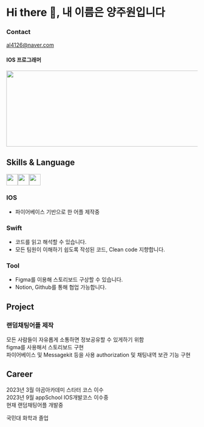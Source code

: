 # Hi there 👋, 내 이름은 양주원입니다
### Contact
al4126@naver.com
#### IOS 프로그래머
<img src="https://github.com/lm-loki/Im-loki/assets/123723493/a708fe1a-925e-484c-88a0-d8137a1a017e" width= "600" height= "200">

## Skills & Language  

<img src="https://img.shields.io/badge/swift-%23F05138?style=for-the-badge&logo=swift&logoColor=white" height=30><img src="https://img.shields.io/badge/github-181717?style=for-the-badge&logo=github&logoColor=white" height=30><img src="https://img.shields.io/badge/figma-F24E1E?style=for-the-badge&logo=figma&logoColor=white" height=30>

### IOS
- 파이어베이스 기반으로 한 어플 제작중 

### Swift
- 코드를 읽고 해석할 수 있습니다.
- 모든 팀원이 이해하기 쉽도록 작성된 코드, Clean code 지향합니다.

### Tool
- Figma를 이용해 스토리보드 구상할 수 있습니다.
- Notion, Github를 통해 협업 가능합니다.




## Project

### 랜덤채팅어플 제작  
모든 사람들이 자유롭게 소통하면 정보공유할 수 있게하기 위함  
figma를 사용해서 스토리보드 구현  
파이어베이스 및 Messagekit 등을 사용 authorization 및 채팅내역 보관 기능 구현
## Career  

2023년 3월 야곰아카데미 스타터 코스 이수<br/>
2023년 9월 appSchool IOS개발코스 이수중<br/>
현재 랜덤채팅어플 개발중<br/>

국민대 화학과 졸업  
